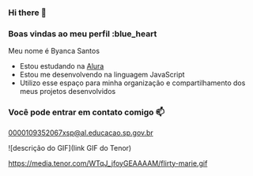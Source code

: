 ### Hi there 🫶

### Boas vindas ao meu perfil :blue_heart
Meu nome é Byanca Santos
- Estou estudando na [Alura](https://www.alura.com.br)
- Estou me desenvolvendo na linguagem JavaScript
- Utilizo esse espaço para minha organização e compartilhamento dos meus projetos desenvolvidos

### Você pode entrar em contato comigo 📫

0000109352067xsp@al.educacao.sp.gov.br

![descrição do GIF](link GIF do Tenor)

![]()https://media.tenor.com/WTqJ_jfoyGEAAAAM/flirty-marie.gif
